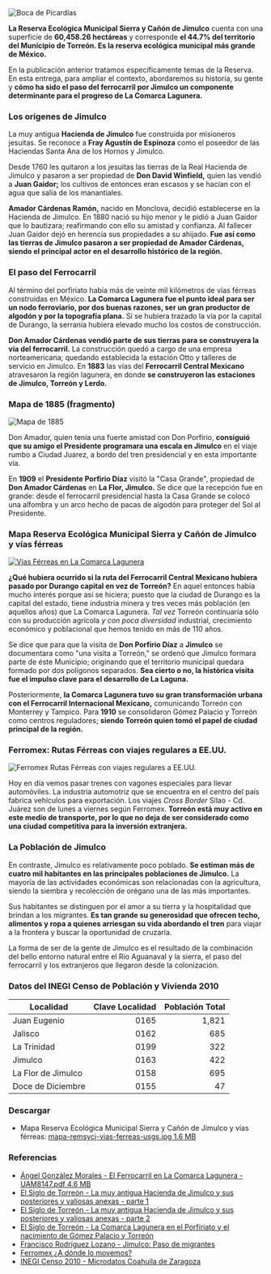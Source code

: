 
<img class="img-responsive" src="jimulco-el-paso-del-ferrocarril-y-su-importancia-para-torreon/boca-de-picardias.jpg" alt="Boca de Picardías">

**La Reserva Ecológica Municipal Sierra y Cañón de Jimulco** cuenta con una superficie de **60,458.26 hectáreas** y corresponde **el 44.7% del territorio del Municipio de Torreón. Es la reserva ecológica municipal más grande de México.**

En la publicación anterior tratamos específicamente temas de la Reserva. En esta entrega, para ampliar el contexto, abordaremos su historia, su gente y **cómo ha sido el paso del ferrocarril por Jimulco un componente determinante para el progreso de La Comarca Lagunera.**

### Los orígenes de Jimulco

La muy antigua **Hacienda de Jimulco** fue construida por misioneros jesuitas. Se reconoce a **Fray Agustín de Espinoza** como el poseedor de las Haciendas Santa Ana de los Hornos y Jimulco.

Desde 1760 les quitaron a los jesuitas las tierras de la Real Hacienda de Jimulco y pasaron a ser propiedad de **Don David Winfield,** quien las vendió a **Juan Gaidor;** los cultivos de entonces eran escasos y se hacían con el agua que salía de los manantiales.

**Amador Cárdenas Ramón,** nacido en Monclova, decidió establecerse en la Hacienda de Jimulco. En 1880 nació su hijo menor y le pidió a Juan Gaidor que lo bautizara; reafirmando con ello su amistad y confianza. Al fallecer Juan Gaidor dejó en herencia sus propiedades a su ahijado. **Fue así como las tierras de Jimulco pasaron a ser propiedad de Amador Cárdenas, siendo el principal actor en el desarrollo histórico de la región.**

### El paso del Ferrocarril

Al término del porfiriato había más de veinte mil kilómetros de vías férreas construidas en México. **La Comarca Lagunera fue el punto ideal para ser un nodo ferroviario, por dos buenas razones, ser un gran productor de algodón y por la topografía plana.** Si se hubiera trazado la vía por la capital de Durango, la serranía hubiera elevado mucho los costos de construcción.

**Don Amador Cárdenas vendió parte de sus tierras para se construyera la vía del ferrocarril.** La construcción quedó a cargo de una empresa norteamericana; quedando establecida la estación Otto y talleres de servicio en Jimulco. En **1883** las vías del **Ferrocarril Central Mexicano** atravesaron la región lagunera, en donde **se construyeron las estaciones de Jimulco, Torreón y Lerdo.**

### Mapa de 1885 (fragmento)

<img class="img-responsive" src="jimulco-el-paso-del-ferrocarril-y-su-importancia-para-torreon/mapa-1885.jpg" alt="Mapa de 1885">

Don Amador, quien tenía una fuerte amistad con Don Porfirio, **consiguió que su amigo el Presidente programara una escala en Jimulco** en el viaje rumbo a Ciudad Juarez, a bordo del tren presidencial y en esta importante vía.

En **1909** el **Presidente Porfirio Díaz** visitó la "Casa Grande", propiedad de **Don Amador Cárdenas** en **La Flor, Jimulco.** Se dice que la recepción fue en grande: desde el ferrocarril presidencial hasta la Casa Grande se colocó una alfombra y un arco hecho de pacas de algodón para proteger del Sol al Presidente.

### Mapa Reserva Ecológica Municipal Sierra y Cañón de Jimulco y vías férreas

<a href="jimulco-el-paso-del-ferrocarril-y-su-importancia-para-torreon/mapa-remsycj-vias-ferreas-usgs.jpg" target="_blank"><img class="img-responsive" src="jimulco-el-paso-del-ferrocarril-y-su-importancia-para-torreon/mapa-remsycj-vias-ferreas-usgs-baja-resolucion.jpg" alt="Vías Férreas en La Comarca Lagunera"></a>

**¿Qué hubiera ocurrido si la ruta del Ferrocarril Central Mexicano hubiera pasado por Durango capital en vez de Torreón?** En aquel entonces había mucho interés porque así se hiciera; puesto que la ciudad de Durango es la capital del estado, tiene industria minera y tres veces más población (en aquellos años) que La Comarca Lagunera. _Tal vez_ Torreón continuaría sólo con su producción agrícola _y con poca diversidad_ industrial, crecimiento económico y poblacional que hemos tenido en más de 110 años.

Se dice que para que la visita de **Don Porfirio Díaz** a **Jimulco** se documentara como "una visita a Torreón," se ordenó que Jimulco formara parte de éste Municipio; originando que el territorio municipal quedara formado por dos polígonos separados. **Sea cierto o no, la histórica visita fue el impulso clave para el desarrollo de La Laguna.**

Posteriormente, **la Comarca Lagunera tuvo su gran transformación urbana con el Ferrocarril Internacional Mexicano,** comunicando Torreón con Monterrey y Tampico. Para **1910** se consolidaron Gómez Palacio y Torreón como centros reguladores; **siendo Torreón quien tomó el papel de ciudad principal de la región.**

### Ferromex: Rutas Férreas con viajes regulares a EE.UU.

<img class="img-responsive" src="jimulco-el-paso-del-ferrocarril-y-su-importancia-para-torreon/vias-ferreas-cross-border.jpg" alt="Ferromex Rutas Férreas con viajes regulares a EE.UU.">

Hoy en día vemos pasar trenes con vagones especiales para llevar automóviles. La industria automotriz que se encuentra en el centro del país fabrica vehículos para exportación. Los viajes _Cross Border_ Silao - Cd. Juárez son de lunes a viernes según Ferromex. **Torreón está muy activo en este medio de transporte, por lo que no deja de ser considerado como una ciudad competitiva para la inversión extranjera.**

### La Población de Jimulco

En contraste, Jimulco es relativamente poco poblado. **Se estiman más de cuatro mil habitantes en las principales poblaciones de Jimulco.** La mayoría de las actividades económicas son relacionadas con la agricultura, siendo la siembra y recolección de orégano una de las más importantes.

Sus habitantes se distinguen por el amor a su tierra y la hospitalidad que brindan a los migrantes. **Es tan grande su generosidad que ofrecen techo, alimentos y ropa a quienes arriesgan su vida abordando el tren** para viajar a la frontera y buscar la oportunidad de cruzarla.

La forma de ser de la gente de Jimulco es el resultado de la combinación del bello entorno natural entre el Río Aguanaval y la sierra, el paso del ferrocarril y los extranjeros que llegaron desde la colonización.

### Datos del INEGI Censo de Población y Vivienda 2010

Localidad          | Clave Localidad | Población Total
-------------------|----------------:|----------------:
Juan Eugenio       |            0165 |           1,821
Jalisco            |            0162 |             685
La Trinidad        |            0199 |             322
Jimulco            |            0163 |             422
La Flor de Jimulco |            0158 |             695
Doce de Diciembre  |            0155 |              47

### Descargar

* Mapa Reserva Ecológica Municipal Sierra y Cañón de Jimulco y vías férreas: [mapa-remsycj-vias-ferreas-usgs.jpg 1.6 MB](jimulco-el-paso-del-ferrocarril-y-su-importancia-para-torreon/mapa-remsycj-vias-ferreas-usgs.jpg)

### Referencias

* [Ángel González Morales - El Ferrocarril en La Comarca Lagunera - UAM8147.pdf 4.6 MB](http://148.206.53.84/tesiuami/UAM8147.pdf)
* [El Siglo de Torreón - La muy antigua Hacienda de Jimulco y sus posteriores y valiosas anexas - parte 1](https://www.elsiglodetorreon.com.mx/noticia/273137.a-la-ciudadania.html)
* [El Siglo de Torreón - La muy antigua Hacienda de Jimulco y sus posteriores y valiosas anexas - parte 2](https://www.elsiglodetorreon.com.mx/noticia/274372.la-muy-antigua-hacienda-de-jimulco-a-la-ciudadania.html)
* [El Siglo de Torreón - La Comarca Lagunera en el Porfiriato y el nacimiento de Gómez Palacio y Torreón](https://www.elsiglodetorreon.com.mx/noticia/1160215.la-comarca-lagunera-en-el-porfiriato-y-el-nacimiento-de-gomez-palacio-y-torreon.html)
* [Francisco Rodríguez Lozano - Jimulco: Paso de migrantes](http://pacorolo.blogspot.mx/2010/03/jimulco-paso-de-migrantes.html)
* [Ferromex ¿A dónde lo movemos?](http://www.ferromex.com.mx/ferromex-lo-mueve/sistema-ferromex.jsp)
* [INEGI Censo 2010 - Microdatos Coahuila de Zaragoza](http://www.beta.inegi.org.mx/contenidos/proyectos/ccpv/2010/microdatos/iter/05_coahuila_2010_iter_zip.zip)

